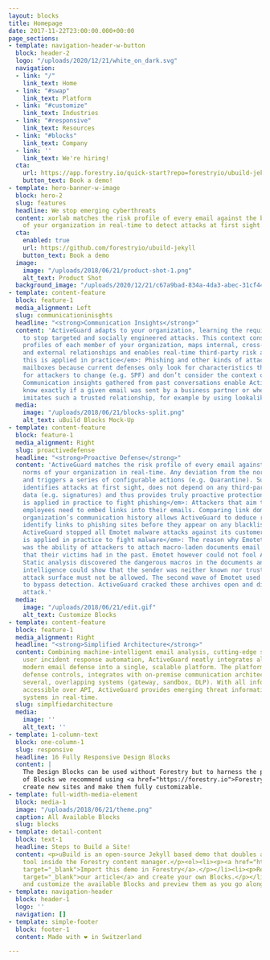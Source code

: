 ```yaml
---
layout: blocks
title: Homepage
date: 2017-11-22T23:00:00.000+00:00
page_sections:
- template: navigation-header-w-button
  block: header-2
  logo: "/uploads/2020/12/21/white_on_dark.svg"
  navigation:
  - link: "/"
    link_text: Home
  - link: "#swap"
    link_text: Platform
  - link: "#customize"
    link_text: Industries
  - link: "#responsive"
    link_text: Resources
  - link: "#blocks"
    link_text: Company
  - link: ''
    link_text: We're hiring!
  cta:
    url: https://app.forestry.io/quick-start?repo=forestryio/ubuild-jekyll&provider=github&engine=jekyll
    button_text: Book a demo!
- template: hero-banner-w-image
  block: hero-2
  slug: features
  headline: We stop emerging cyberthreats
  content: xorlab matches the risk profile of every email against the behavioral norms
    of your organization in real-time to detect attacks at first sight. <br>
  cta:
    enabled: true
    url: https://github.com/forestryio/ubuild-jekyll
    button_text: Book a demo
  image:
    image: "/uploads/2018/06/21/product-shot-1.png"
    alt_text: Product Shot
  background_image: "/uploads/2020/12/21/c67a9bad-834a-4da3-abec-31cf44f3d619.png"
- template: content-feature
  block: feature-1
  media_alignment: Left
  slug: communicationinisghts
  headline: "<strong>Communication Insights</strong>"
  content: 'ActiveGuard adapts to your organization, learning the required context
    to stop targeted and socially engineered attacks. This context consolidates communication
    profiles of each member of your organization, maps internal, cross-functional
    and external relationships and enables real-time third-party risk assessment.<em>How
    this is applied in practice</em>: Phishing and other kinds of attacks reach employee
    mailboxes because current defenses only look for characteristics that are cheap
    for attackers to change (e.g. SPF) and don’t consider the context of the conversation.
    Communication insights gathered from past conversations enable ActiveGuard to
    know exactly if a given email was sent by a business partner or whether it merely
    imitates such a trusted relationship, for example by using lookalike domains.'
  media:
    image: "/uploads/2018/06/21/blocks-split.png"
    alt_text: uBuild Blocks Mock-Up
- template: content-feature
  block: feature-1
  media_alignment: Right
  slug: proactivedefense
  headline: "<strong>Proactive Defense</strong>"
  content: 'ActiveGuard matches the risk profile of every email against the behavioral
    norms of your organization in real-time. Any deviation from the norm is an anomaly
    and triggers a series of configurable actions (e.g. Quarantine). Such an approach
    identifies attacks at first sight, does not depend on any third-party threat intelligence
    data (e.g. signatures) and thus provides truly proactive protection.<em>How this
    is applied in practice to fight phishing</em>: Attackers that aim to phish your
    employees need to embed links into their emails. Comparing link domains with an
    organization’s communication history allows ActiveGuard to deduce relevancy and
    identify links to phishing sites before they appear on any blacklist. Similarly,
    ActiveGuard stopped all Emotet malware attacks against its customers.<em>How this
    is applied in practice to fight malware</em>: The reason why Emotet was so successful
    was the ability of attackers to attach macro-laden documents email conversations
    that their victims had in the past. Emotet however could not fool ActiveGuard.
    Static analysis discovered the dangerous macros in the documents and contextual
    intelligence could show that the sender was neither known nor trusted and such
    attack surface must not be allowed. The second wave of Emotet used encrypted archives
    to bypass detection. ActiveGuard cracked these archives open and discovered the
    attack.'
  media:
    image: "/uploads/2018/06/21/edit.gif"
    alt_text: Customize Blocks
- template: content-feature
  block: feature-1
  media_alignment: Right
  headline: "<strong>Simplified Architecture</strong>"
  content: Combining machine-intelligent email analysis, cutting-edge sandboxing and
    user incident response automation, ActiveGuard neatly integrates all aspects of
    modern email defense into a single, scalable platform. The platform augments O365
    defense controls, integrates with on-premise communication architectures and replaces
    several, overlapping systems (gateway, sandbox, DLP). With all information being
    accessible over API, ActiveGuard provides emerging threat information to downstream
    systems in real-time.
  slug: simplfiedarchitecture
  media:
    image: ''
    alt_text: ''
- template: 1-column-text
  block: one-column-1
  slug: responsive
  headline: 16 Fully Responsive Design Blocks
  content: |
    The Design Blocks can be used without Forestry but to harness the power
    of Blocks we recommend using <a href="https://forestry.io">Forestry</a>. Once the site is imported you can immediately
    create new sites and make them fully customizable.
- template: full-width-media-element
  block: media-1
  image: "/uploads/2018/06/21/theme.png"
  caption: All Available Blocks
  slug: blocks
- template: detail-content
  block: text-1
  headline: Steps to Build a Site!
  content: <p>uBuild is an open-source Jekyll based demo that doubles as a builder
    tool inside the Forestry content manager.</p><ol><li><p><a href="https://app.forestry.io/quick-start?repo=forestryio/ubuild-jekyll&amp;provider=github&amp;engine=jekyll"
    target="_blank">Import this demo in Forestry</a>.</p></li><li><p>Read <a href="https://forestry.io/blog/ubuild-a-new-theme-for-static-sites-using-blocks/"
    target="_blank">our article</a> and create your own Blocks.</p></li><li><p>Add
    and customize the available Blocks and preview them as you go along.</p></li></ol>
- template: navigation-header
  block: header-1
  logo: ''
  navigation: []
- template: simple-footer
  block: footer-1
  content: Made with ❤︎ in Switzerland

---
```

